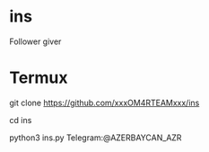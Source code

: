 # ins
Follower giver
# Termux
git clone https://github.com/xxxOM4RTEAMxxx/ins

cd ins

python3 ins.py
Telegram:@AZERBAYCAN_AZR


